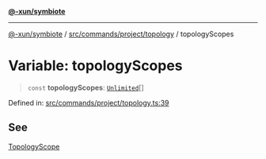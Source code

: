 [**@-xun/symbiote**](../../../../../README.md)

***

[@-xun/symbiote](../../../../../README.md) / [src/commands/project/topology](../README.md) / topologyScopes

# Variable: topologyScopes

> `const` **topologyScopes**: [`Unlimited`](../../../../configure/enumerations/UnlimitedGlobalScope.md#unlimited)[]

Defined in: [src/commands/project/topology.ts:39](https://github.com/Xunnamius/symbiote/blob/3911bb5748d7ecd905ce3bbd9106aa0ea0787160/src/commands/project/topology.ts#L39)

## See

[TopologyScope](../../../../configure/enumerations/UnlimitedGlobalScope.md)
